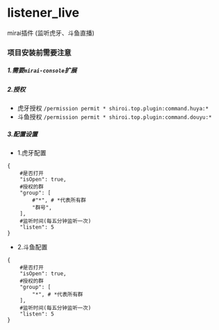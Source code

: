# listener_live
mirai插件 (监听虎牙、斗鱼直播)

### 项目安装前需要注意

##### 1.需要`mirai-console`扩展

##### 2.授权
 - 虎牙授权 `/permission permit * shiroi.top.plugin:command.huya:*`
 - 斗鱼授权 `/permission permit * shiroi.top.plugin:command.douyu:*`

##### 3.配置设置
 - 1.虎牙配置
```editorconfig
{
    #是否打开
    "isOpen": true,
    #授权的群
    "group": [
        #"*", # *代表所有群
        "群号",
    ],
    #监听时间(每五分钟监听一次)
    "listen": 5
}
```

 - 2.斗鱼配置
```editorconfig
{
    #是否打开
    "isOpen": true,
    #授权的群
    "group": [
        "*", # *代表所有群
    ],
    #监听时间(每五分钟监听一次)
    "listen": 5
}
```